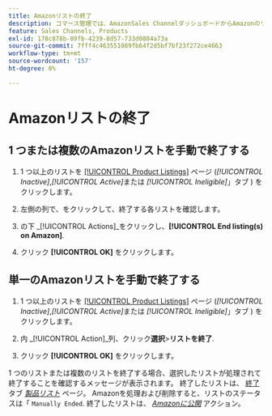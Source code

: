 ```yaml
---
title: Amazonリストの終了
description: コマース管理では、AmazonSales ChannelダッシュボードからAmazonのリストを終了できます。
feature: Sales Channels, Products
exl-id: 178c878b-89fb-4239-8d57-733d0884a73a
source-git-commit: 7fff4c463551089fb64f2d5bf7bf23f272ce4663
workflow-type: tm+mt
source-wordcount: '157'
ht-degree: 0%

---
```


# Amazonリストの終了

## 1 つまたは複数のAmazonリストを手動で終了する

1. 1 つ以上のリストを [[!UICONTROL Product Listings]](./managing-product-listings.md) ページ (_[!UICONTROL Inactive]_,_[!UICONTROL Active]_&#x200B;または _[!UICONTROL Ineligible]_」タブ ) をクリックします。

1. 左側の列で、をクリックして、終了する各リストを確認します。

1. の下 _[!UICONTROL Actions]_をクリックし、**[!UICONTROL End listing(s) on Amazon]**.

1. クリック **[!UICONTROL OK]** をクリックします。

## 単一のAmazonリストを手動で終了する

1. 1 つ以上のリストを [[!UICONTROL Product Listings]](./managing-product-listings.md) ページ (_[!UICONTROL Inactive]_,_[!UICONTROL Active]_&#x200B;または _[!UICONTROL Ineligible]_」タブ ) をクリックします。

1. 内 _[!UICONTROL Action]_列、クリック&#x200B;**選択**>**リストを終了**.

1. クリック **[!UICONTROL OK]** をクリックします。

1 つのリストまたは複数のリストを終了する場合、選択したリストが処理されて終了することを確認するメッセージが表示されます。 終了したリストは、 [終了](./ended-listings.md) タブ [_製品リスト_](./managing-product-listings.md) ページ。 Amazonを処理および削除すると、リストのステータスは「 `Manually Ended`. 終了したリストは、 [_Amazonに公開_](./publish-listings-manually.md) アクション。
